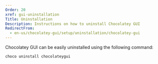 ```yaml
---
Order: 20
xref: gui-uninstallation
Title: Uninstallation
Description: Instructions on how to uninstall Chocolatey GUI
RedirectFrom:
  - en-us/chocolatey-gui/setup/uninstallation/chocolatey-gui
---
```


Chocolatey GUI can be easily uninstalled using the following command:

```powershell
choco uninstall chocolateygui
```